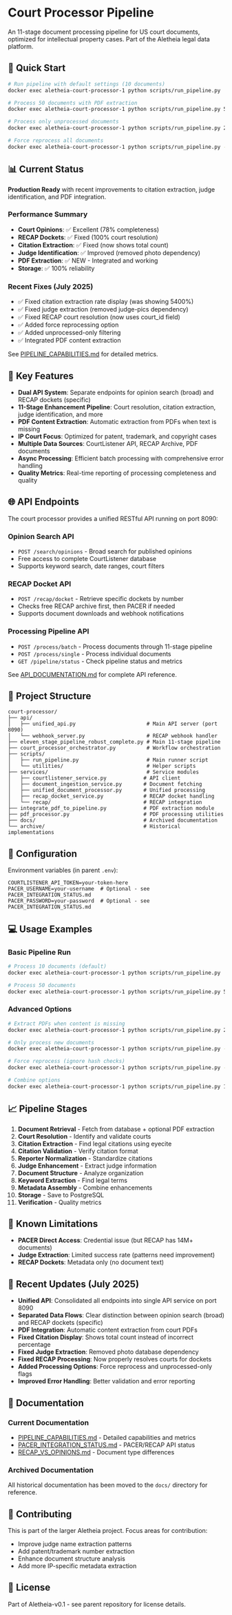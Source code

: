 # Court Processor Pipeline

An 11-stage document processing pipeline for US court documents, optimized for intellectual property cases. Part of the Aletheia legal data platform.

## 🚀 Quick Start

```bash
# Run pipeline with default settings (10 documents)
docker exec aletheia-court-processor-1 python scripts/run_pipeline.py

# Process 50 documents with PDF extraction
docker exec aletheia-court-processor-1 python scripts/run_pipeline.py 50 --extract-pdfs

# Process only unprocessed documents
docker exec aletheia-court-processor-1 python scripts/run_pipeline.py 20 --unprocessed

# Force reprocess all documents
docker exec aletheia-court-processor-1 python scripts/run_pipeline.py --force
```

## 📊 Current Status

**Production Ready** with recent improvements to citation extraction, judge identification, and PDF integration.

### Performance Summary
- **Court Opinions**: ✅ Excellent (78% completeness)
- **RECAP Dockets**: ✅ Fixed (100% court resolution)
- **Citation Extraction**: ✅ Fixed (now shows total count)
- **Judge Identification**: ✅ Improved (removed photo dependency)
- **PDF Extraction**: ✅ NEW - Integrated and working
- **Storage**: ✅ 100% reliability

### Recent Fixes (July 2025)
- ✅ Fixed citation extraction rate display (was showing 5400%)
- ✅ Fixed judge extraction (removed judge-pics dependency)
- ✅ Fixed RECAP court resolution (now uses court_id field)
- ✅ Added force reprocessing option
- ✅ Added unprocessed-only filtering
- ✅ Integrated PDF content extraction

See [PIPELINE_CAPABILITIES.md](./PIPELINE_CAPABILITIES.md) for detailed metrics.

## 🎯 Key Features

- **Dual API System**: Separate endpoints for opinion search (broad) and RECAP dockets (specific)
- **11-Stage Enhancement Pipeline**: Court resolution, citation extraction, judge identification, and more
- **PDF Content Extraction**: Automatic extraction from PDFs when text is missing
- **IP Court Focus**: Optimized for patent, trademark, and copyright cases
- **Multiple Data Sources**: CourtListener API, RECAP Archive, PDF documents
- **Async Processing**: Efficient batch processing with comprehensive error handling
- **Quality Metrics**: Real-time reporting of processing completeness and quality

## 🌐 API Endpoints

The court processor provides a unified RESTful API running on port 8090:

### Opinion Search API
- `POST /search/opinions` - Broad search for published opinions
- Free access to complete CourtListener database
- Supports keyword search, date ranges, court filters

### RECAP Docket API  
- `POST /recap/docket` - Retrieve specific dockets by number
- Checks free RECAP archive first, then PACER if needed
- Supports document downloads and webhook notifications

### Processing Pipeline API
- `POST /process/batch` - Process documents through 11-stage pipeline
- `POST /process/single` - Process individual documents
- `GET /pipeline/status` - Check pipeline status and metrics

See [API_DOCUMENTATION.md](./API_DOCUMENTATION.md) for complete API reference.

## 📁 Project Structure

```
court-processor/
├── api/
│   ├── unified_api.py                       # Main API server (port 8090)
│   └── webhook_server.py                    # RECAP webhook handler
├── eleven_stage_pipeline_robust_complete.py # Main 11-stage pipeline
├── court_processor_orchestrator.py          # Workflow orchestration
├── scripts/
│   ├── run_pipeline.py                      # Main runner script
│   └── utilities/                           # Helper scripts
├── services/                                # Service modules
│   ├── courtlistener_service.py            # API client
│   ├── document_ingestion_service.py       # Document fetching
│   ├── unified_document_processor.py       # Unified processing
│   ├── recap_docket_service.py             # RECAP docket handling
│   └── recap/                              # RECAP integration
├── integrate_pdf_to_pipeline.py            # PDF extraction module
├── pdf_processor.py                        # PDF processing utilities
├── docs/                                   # Archived documentation
└── archive/                                # Historical implementations
```

## 🔧 Configuration

Environment variables (in parent `.env`):
```env
COURTLISTENER_API_TOKEN=your-token-here
PACER_USERNAME=your-username  # Optional - see PACER_INTEGRATION_STATUS.md
PACER_PASSWORD=your-password  # Optional - see PACER_INTEGRATION_STATUS.md
```

## 💻 Usage Examples

### Basic Pipeline Run
```bash
# Process 10 documents (default)
docker exec aletheia-court-processor-1 python scripts/run_pipeline.py

# Process 50 documents
docker exec aletheia-court-processor-1 python scripts/run_pipeline.py 50
```

### Advanced Options
```bash
# Extract PDFs when content is missing
docker exec aletheia-court-processor-1 python scripts/run_pipeline.py 20 --extract-pdfs

# Only process new documents
docker exec aletheia-court-processor-1 python scripts/run_pipeline.py --unprocessed

# Force reprocess (ignore hash checks)
docker exec aletheia-court-processor-1 python scripts/run_pipeline.py --force

# Combine options
docker exec aletheia-court-processor-1 python scripts/run_pipeline.py 100 --extract-pdfs --unprocessed
```

## 📈 Pipeline Stages

1. **Document Retrieval** - Fetch from database + optional PDF extraction
2. **Court Resolution** - Identify and validate courts
3. **Citation Extraction** - Find legal citations using eyecite
4. **Citation Validation** - Verify citation format
5. **Reporter Normalization** - Standardize citations
6. **Judge Enhancement** - Extract judge information
7. **Document Structure** - Analyze organization
8. **Keyword Extraction** - Find legal terms
9. **Metadata Assembly** - Combine enhancements
10. **Storage** - Save to PostgreSQL
11. **Verification** - Quality metrics

## 🚧 Known Limitations

- **PACER Direct Access**: Credential issue (but RECAP has 14M+ documents)
- **Judge Extraction**: Limited success rate (patterns need improvement)
- **RECAP Dockets**: Metadata only (no document text)

## 🔄 Recent Updates (July 2025)

- **Unified API**: Consolidated all endpoints into single API service on port 8090
- **Separated Data Flows**: Clear distinction between opinion search (broad) and RECAP dockets (specific)
- **PDF Integration**: Automatic content extraction from court PDFs
- **Fixed Citation Display**: Shows total count instead of incorrect percentage
- **Fixed Judge Extraction**: Removed photo database dependency
- **Fixed RECAP Processing**: Now properly resolves courts for dockets
- **Added Processing Options**: Force reprocess and unprocessed-only flags
- **Improved Error Handling**: Better validation and error reporting

## 📖 Documentation

### Current Documentation
- [PIPELINE_CAPABILITIES.md](./PIPELINE_CAPABILITIES.md) - Detailed capabilities and metrics
- [PACER_INTEGRATION_STATUS.md](./PACER_INTEGRATION_STATUS.md) - PACER/RECAP API status
- [RECAP_VS_OPINIONS.md](./RECAP_VS_OPINIONS.md) - Document type differences

### Archived Documentation
All historical documentation has been moved to the `docs/` directory for reference.

## 🤝 Contributing

This is part of the larger Aletheia project. Focus areas for contribution:
- Improve judge name extraction patterns
- Add patent/trademark number extraction
- Enhance document structure analysis
- Add more IP-specific metadata extraction

## 📝 License

Part of Aletheia-v0.1 - see parent repository for license details.